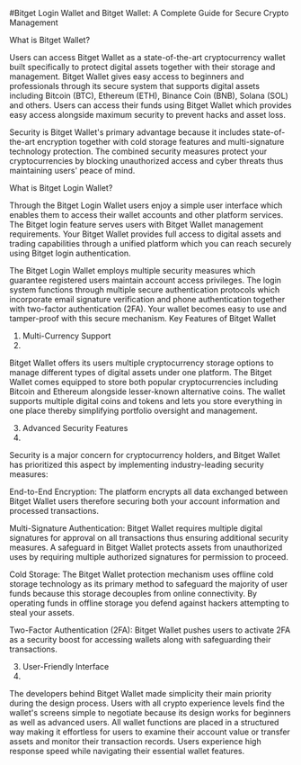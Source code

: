 #Bitget Login Wallet and Bitget  Wallet: A Complete Guide for Secure Crypto Management

What is Bitget Wallet?

Users can access Bitget Wallet as a state-of-the-art cryptocurrency wallet built specifically to protect digital assets together with their storage and management. Bitget Wallet gives easy access to beginners and professionals through its secure system that supports digital assets including Bitcoin (BTC), Ethereum (ETH), Binance Coin (BNB), Solana (SOL) and others. Users can access their funds using Bitget Wallet which provides easy access alongside maximum security to prevent hacks and asset loss.

Security is Bitget Wallet's primary advantage because it includes state-of-the-art encryption together with cold storage features and multi-signature technology protection. The combined security measures protect your cryptocurrencies by blocking unauthorized access and cyber threats thus maintaining users' peace of mind.

What is Bitget Login Wallet?

Through the Bitget Login Wallet users enjoy a simple user interface which enables them to access their wallet accounts and other platform services. The Bitget login feature serves users with Bitget Wallet management requirements. Your Bitget Wallet provides full access to digital assets and trading capabilities through a unified platform which you can reach securely using Bitget login authentication.

The Bitget Login Wallet employs multiple security measures which guarantee registered users maintain account access privileges. The login system functions through multiple secure authentication protocols which incorporate email signature verification and phone authentication together with two-factor authentication (2FA). Your wallet becomes easy to use and tamper-proof with this secure mechanism.
Key Features of Bitget Wallet

1. Multi-Currency Support
2. 
Bitget Wallet offers its users multiple cryptocurrency storage options to manage different types of digital assets under one platform. The Bitget Wallet comes equipped to store both popular cryptocurrencies including Bitcoin and Ethereum alongside lesser-known alternative coins. The wallet supports multiple digital coins and tokens and lets you store everything in one place thereby simplifying portfolio oversight and management.

3. Advanced Security Features
4. 
Security is a major concern for cryptocurrency holders, and Bitget Wallet has prioritized this aspect by implementing industry-leading security measures:

End-to-End Encryption: The platform encrypts all data exchanged between Bitget Wallet users therefore securing both your account information and processed transactions.

Multi-Signature Authentication: Bitget Wallet requires multiple digital signatures for approval on all transactions thus ensuring additional security measures. A safeguard in Bitget Wallet protects assets from unauthorized uses by requiring multiple authorized signatures for permission to proceed.

Cold Storage: The Bitget Wallet protection mechanism uses offline cold storage technology as its primary method to safeguard the majority of user funds because this storage decouples from online connectivity. By operating funds in offline storage you defend against hackers attempting to steal your assets.

Two-Factor Authentication (2FA): Bitget Wallet pushes users to activate 2FA as a security boost for accessing wallets along with safeguarding their transactions.

3. User-Friendly Interface
4. 
The developers behind Bitget Wallet made simplicity their main priority during the design process. Users with all crypto experience levels find the wallet's screens simple to negotiate because its design works for beginners as well as advanced users. All wallet functions are placed in a structured way making it effortless for users to examine their account value or transfer assets and monitor their transaction records. Users experience high response speed while navigating their essential wallet features.
